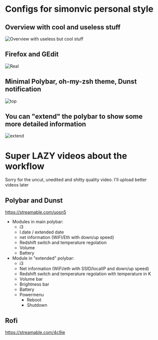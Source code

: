 # Configs for simonvic personal style 

## Overview with cool and useless stuff
![Overview with useless but cool stuff](https://github.com/simonvic/dotfiles/blob/master/Preview/Rice.png)

## Firefox and GEdit
![Real](https://github.com/simonvic/dotfiles/blob/master/Preview/Rice2.png)

## Minimal Polybar, oh-my-zsh theme, Dunst notification
![top](https://github.com/simonvic/dotfiles/blob/master/Preview/Rice3.png)

## You can "extend" the polybar to show some more detailed information
![extend](https://github.com/simonvic/dotfiles/blob/master/Preview/Rice4.png)

# Super LAZY videos about the workflow
Sorry for the uncut, unedited and shitty quality video. I'll upload better videos later

## Polybar and Dunst
https://streamable.com/uosn5
* Modules in main polybar: 
  * i3
  * l.date / extended date
  * net information (WiFI/Eth with down/up speed)
  * Redshift switch and temperature regolation
  * Volume
  * Battery
* Module in "extended" polybar: 
  * i3
  * Net information (WiFi/eth with SSID/localIP and down/up speed)
  * Redshift switch and temperature regolation with temperature in K
  * Volume bar 
  * Brightness bar
  * Battery 
  * Powermenu
     * Reboot
     * Shutdown
     

## Rofi
https://streamable.com/4c9ie

